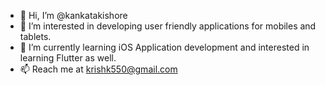- 👋 Hi, I’m @kankatakishore
- 👀 I’m interested in developing user friendly applications for mobiles and tablets.
- 🌱 I’m currently learning iOS Application development and interested in learning Flutter as well.
- 📫 Reach me at krishk550@gmail.com

<!---
kankatakishore/kankatakishore is a ✨ special ✨ repository because its `README.md` (this file) appears on your GitHub profile.
You can click the Preview link to take a look at your changes.
--->
